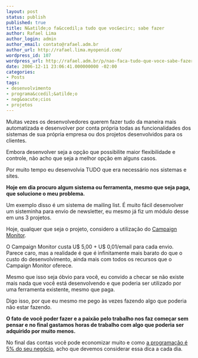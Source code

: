 ```yaml
---
layout: post
status: publish
published: true
title: N&atilde;o fa&ccedil;a tudo que voc&ecirc; sabe fazer
author: Rafael Lima
author_login: admin
author_email: contato@rafael.adm.br
author_url: http://rafael.lima.myopenid.com/
wordpress_id: 107
wordpress_url: http://rafael.adm.br/p/nao-faca-tudo-que-voce-sabe-fazer/
date: 2006-12-11 23:06:41.000000000 -02:00
categories:
- Posts
tags:
- desenvolvimento
- programa&ccedil;&atilde;o
- neg&oacute;cios
- projetos
---
```

Muitas vezes os desenvolvedores querem fazer tudo da maneira mais automatizada e desenvolver por conta pr&oacute;pria todas as funcionalidades dos sistemas de sua pr&oacute;pria empresa ou dos projetos desenvolvidos para os clientes.

Embora desenvolver seja a op&ccedil;&atilde;o que possibilite maior flexibilidade e controle, n&atilde;o acho que seja a melhor op&ccedil;&atilde;o em alguns casos.

Por muito tempo eu desenvolvia TUDO que era necess&aacute;rio nos sistemas e sites.

<strong>Hoje em dia procuro algum sistema ou ferramenta, mesmo que seja paga, que solucione o meu problema.</strong>

Um exemplo disso &eacute; um sistema de mailing list. &Eacute; muito f&aacute;cil desenvolver um sisteminha para envio de newsletter, eu mesmo j&aacute; fiz um m&oacute;dulo desse em uns 3 projetos.

Hoje, qualquer que seja o projeto, considero a utiliza&ccedil;&atilde;o do <a href="http://campaignmonitor.com">Campaign Monitor</a>.

O Campaign Monitor custa U$ 5,00 + U$ 0,01/email para cada envio. Parece caro, mas a realidade &eacute; que &eacute; infinitamente mais barato do que o custo do desenvolvimento, ainda mais com todos os recursos que o Campaign Monitor oferece.

Mesmo que isso seja &oacute;bvio para voc&ecirc;, eu convido a checar se n&atilde;o existe mais nada que voc&ecirc; est&aacute; desenvolvendo e que poderia ser utilizado por uma ferramenta existente, mesmo que paga.

Digo isso, por que eu mesmo me pego &agrave;s vezes fazendo algo que poderia n&atilde;o estar fazendo.

<strong>O fato de voc&ecirc; poder fazer e a paix&atilde;o pelo trabalho nos faz come&ccedil;ar sem pensar e no final gastamos horas de trabalho com algo que poderia ser adquirido por muito menos.</strong>

No final das contas voc&ecirc; pode economizar muito e como <a href="http://www.userscape.com/blog/index.php/site/comments/10_tips_for_moving_from_programmer_to_entrepreneur/">a programa&ccedil;&atilde;o &eacute; 5% do seu neg&oacute;cio</a>, acho que devemos considerar essa dica a cada dia.
